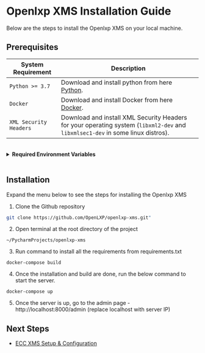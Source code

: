 # Openlxp XMS Installation Guide

Below are the steps to install the Openlxp XMS on your local machine.


## Prerequisites

| System Requirement  | Description |
| ------------- | ------------- |
| `Python >= 3.7`| Download and install python from here [Python](https://www.python.org/downloads/).  |
| `Docker`      |  Download and install Docker from here [Docker](https://www.docker.com/products/docker-desktop).|
| `XML Security Headers` | Download and install XML Security Headers for your operating system (`libxml2-dev` and `libxmlsec1-dev` in some linux distros). |

</br>

<details>
<summary><b>Required Environment Variables</b></summary>
</br>

<pre><code>/.sample.env

DB_NAME= MySql database name                           
DB_USER= MySql database user
DB_PASSWORD= MySql database password
DB_ROOT_PASSWORD= MySql database root password
DB_HOST= MySql database host

DJANGO_SUPERUSER_USERNAME= Django admin user name
DJANGO_SUPERUSER_PASSWORD= Django admin user password
DJANGO_SUPERUSER_EMAIL= Django admin user email

BUCKET_NAME= S3 Bucket name where schema files are stored
AWS_ACCESS_KEY_ID= AWS access keys
AWS_SECRET_ACCESS_KEY= AWS access password
AWS_DEFAULT_REGION= AWS region

SECRET_KEY_VAL= Django Secret key to put in Settings.py

LOG_PATH= Log path were all the app logs will get stored

ENTITY_ID= The Entity ID used to identify this application to Identity Providers when using Single Sign On 
SP_PUBLIC_CERT=  The Public Key to use when this application communicates with Identity Providers to use Single Sign On
SP_PRIVATE_KEY= The Private Key to use when this application communicates with Identity Providers to use Single Sign On
CERT_VOLUME= The path to the certificate (on the host machine) to use when connecting to AWS
</code></pre>
</details>
</br>

## Installation

Expand the menu below to see the steps for installing the Openlxp XMS


1. Clone the Github repository

```bash
git clone https://github.com/OpenLXP/openlxp-xms.git"
```

2. Open terminal at the root directory of the project

```
~/PycharmProjects/openlxp-xms 
```


3. Run command to install all the requirements from requirements.txt

```
docker-compose build
```
4. Once the installation and build are done, run the below command to start the server.

```
docker-compose up
```


5. Once the server is up, go to the admin page - http://localhost:8000/admin  (replace localhost with server IP)

## Next Steps
 - [ECC XMS Setup & Configuration](docs/openlxp_config.md)